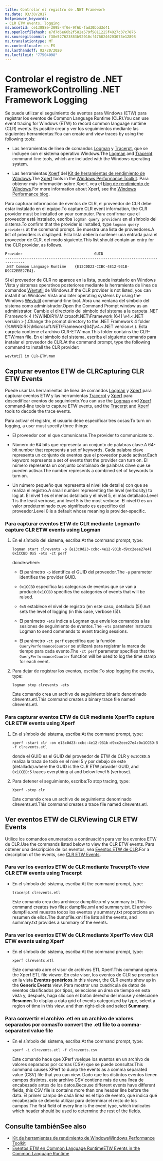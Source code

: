 ```yaml
---
title: Controlar el registro de .NET Framework
ms.date: 03/30/2017
helpviewer_keywords:
- CLR ETW events, logging
ms.assetid: ce13088e-3095-4f0e-9f6b-fad30bbd3d41
ms.openlocfilehash: e7d7d6e60b2f582a579f5811225f4027c37c7876
ms.sourcegitcommit: f38e527623883b92010cf4760246203073e12898
ms.translationtype: MT
ms.contentlocale: es-ES
ms.lasthandoff: 02/20/2020
ms.locfileid: "77504098"
---
```

# <a name="controlling-net-framework-logging"></a><span data-ttu-id="506a1-102">Controlar el registro de .NET Framework</span><span class="sxs-lookup"><span data-stu-id="506a1-102">Controlling .NET Framework Logging</span></span>

<span data-ttu-id="506a1-103">Se puede utilizar el seguimiento de eventos para Windows (ETW) para registrar los eventos de Common Language Runtime (CLR).</span><span class="sxs-lookup"><span data-stu-id="506a1-103">You can use event tracing for Windows (ETW) to record common language runtime (CLR) events.</span></span> <span data-ttu-id="506a1-104">Es posible crear y ver los seguimientos mediante las siguientes herramientas:</span><span class="sxs-lookup"><span data-stu-id="506a1-104">You can create and view traces by using the following tools:</span></span>

- <span data-ttu-id="506a1-105">Las herramientas de línea de comandos [Logman](/windows-server/administration/windows-commands/logman) y [Tracerpt](/windows-server/administration/windows-commands/tracerpt_1), que se incluyen con el sistema operativo Windows.</span><span class="sxs-lookup"><span data-stu-id="506a1-105">The [Logman](/windows-server/administration/windows-commands/logman) and [Tracerpt](/windows-server/administration/windows-commands/tracerpt_1) command-line tools, which are included with the Windows operating system.</span></span>

- <span data-ttu-id="506a1-106">Las herramientas [Xperf](/windows-hardware/test/wpt/xperf-command-line-reference) del [Kit de herramientas de rendimiento de Windows](/windows-hardware/test/wpt/).</span><span class="sxs-lookup"><span data-stu-id="506a1-106">The [Xperf](/windows-hardware/test/wpt/xperf-command-line-reference) tools in the [Windows Performance Toolkit](/windows-hardware/test/wpt/).</span></span> <span data-ttu-id="506a1-107">Para obtener más información sobre Xperf, vea el [blog de rendimiento de Windows](https://docs.microsoft.com/archive/blogs/pigscanfly/).</span><span class="sxs-lookup"><span data-stu-id="506a1-107">For more information about Xperf, see the [Windows Performance blog](https://docs.microsoft.com/archive/blogs/pigscanfly/).</span></span>

<span data-ttu-id="506a1-108">Para capturar información de eventos de CLR, el proveedor de CLR debe estar instalado en el equipo.</span><span class="sxs-lookup"><span data-stu-id="506a1-108">To capture CLR event information, the CLR provider must be installed on your computer.</span></span> <span data-ttu-id="506a1-109">Para confirmar que el proveedor está instalado, escriba `logman query providers` en el símbolo del sistema.</span><span class="sxs-lookup"><span data-stu-id="506a1-109">To confirm that the provider is installed, type `logman query providers` at the command prompt.</span></span> <span data-ttu-id="506a1-110">Se muestra una lista de proveedores.</span><span class="sxs-lookup"><span data-stu-id="506a1-110">A list of providers is displayed.</span></span> <span data-ttu-id="506a1-111">Esta lista debería contener una entrada para el proveedor de CLR, del modo siguiente.</span><span class="sxs-lookup"><span data-stu-id="506a1-111">This list should contain an entry for the CLR provider, as follows.</span></span>

```output
Provider                                 GUID
-------------------------------------------------------------------------------
.NET Common Language Runtime    {E13C0D23-CCBC-4E12-931B-D9CC2EEE27E4}.
```

<span data-ttu-id="506a1-112">Si el proveedor de CLR no aparece en la lista, puede instalarlo en Windows Vista y sistemas operativos posteriores mediante la herramienta de línea de comandos [Wevtutil](/windows-server/administration/windows-commands/wevtutil) de Windows.</span><span class="sxs-lookup"><span data-stu-id="506a1-112">If the CLR provider is not listed, you can install it on Windows Vista and later operating systems by using the Windows [Wevtutil](/windows-server/administration/windows-commands/wevtutil) command-line tool.</span></span> <span data-ttu-id="506a1-113">Abra una ventana del símbolo del sistema como administrador.</span><span class="sxs-lookup"><span data-stu-id="506a1-113">Open the Command Prompt window as an administrator.</span></span> <span data-ttu-id="506a1-114">Cambie el directorio del símbolo del sistema a la carpeta .NET Framework 4 (%WINDIR%\Microsoft.NET\Framework [64] \v4.\<.NET versión > \).</span><span class="sxs-lookup"><span data-stu-id="506a1-114">Change the prompt directory to the .NET Framework 4 folder (%WINDIR%\Microsoft.NET\Framework[64]\v4.\<.NET version>\ ).</span></span> <span data-ttu-id="506a1-115">Esta carpeta contiene el archivo CLR-ETW.man.</span><span class="sxs-lookup"><span data-stu-id="506a1-115">This folder contains the CLR-ETW.man file.</span></span> <span data-ttu-id="506a1-116">En el símbolo del sistema, escriba el siguiente comando para instalar el proveedor de CLR.</span><span class="sxs-lookup"><span data-stu-id="506a1-116">At the command prompt, type the following command to install the CLR provider:</span></span>

`wevtutil im CLR-ETW.man`

## <a name="capturing-clr-etw-events"></a><span data-ttu-id="506a1-117">Capturar eventos ETW de CLR</span><span class="sxs-lookup"><span data-stu-id="506a1-117">Capturing CLR ETW Events</span></span>

<span data-ttu-id="506a1-118">Puede usar las herramientas de línea de comandos [Logman](/windows-server/administration/windows-commands/logman) y [Xperf](/windows-hardware/test/wpt/xperf-command-line-reference) para capturar eventos ETW y las herramientas [Tracerpt](/windows-server/administration/windows-commands/tracerpt_1) y [Xperf](/windows-hardware/test/wpt/xperf-command-line-reference) para descodificar eventos de seguimiento.</span><span class="sxs-lookup"><span data-stu-id="506a1-118">You can use the [Logman](/windows-server/administration/windows-commands/logman) and [Xperf](/windows-hardware/test/wpt/xperf-command-line-reference) command-line tools to capture ETW events, and the [Tracerpt](/windows-server/administration/windows-commands/tracerpt_1) and [Xperf](/windows-hardware/test/wpt/xperf-command-line-reference) tools to decode the trace events.</span></span>

<span data-ttu-id="506a1-119">Para activar el registro, el usuario debe especificar tres cosas:</span><span class="sxs-lookup"><span data-stu-id="506a1-119">To turn on logging, a user must specify three things:</span></span>

- <span data-ttu-id="506a1-120">El proveedor con el que comunicarse.</span><span class="sxs-lookup"><span data-stu-id="506a1-120">The provider to communicate to.</span></span>

- <span data-ttu-id="506a1-121">Número de 64 bits que representa un conjunto de palabras clave.</span><span class="sxs-lookup"><span data-stu-id="506a1-121">A 64-bit number that represents a set of keywords.</span></span> <span data-ttu-id="506a1-122">Cada palabra clave representa un conjunto de eventos que el proveedor puede activar.</span><span class="sxs-lookup"><span data-stu-id="506a1-122">Each keyword represents a set of events that the provider can turn on.</span></span> <span data-ttu-id="506a1-123">El número representa un conjunto combinado de palabras clave que se pueden activar.</span><span class="sxs-lookup"><span data-stu-id="506a1-123">The number represents a combined set of keywords to turn on.</span></span>

- <span data-ttu-id="506a1-124">Un número pequeño que representa el nivel (de detalle) con que se realiza el registro.</span><span class="sxs-lookup"><span data-stu-id="506a1-124">A small number representing the level (verbosity) to log at.</span></span> <span data-ttu-id="506a1-125">El nivel 1 es el menos detallado y el nivel 5, el más detallado.</span><span class="sxs-lookup"><span data-stu-id="506a1-125">Level 1 is the least verbose, and level 5 is the most verbose.</span></span> <span data-ttu-id="506a1-126">El nivel 0 es un valor predeterminado cuyo significado es específico del proveedor.</span><span class="sxs-lookup"><span data-stu-id="506a1-126">Level 0 is a default whose meaning is provider-specific.</span></span>

### <a name="to-capture-clr-etw-events-using-logman"></a><span data-ttu-id="506a1-127">Para capturar eventos ETW de CLR mediante Logman</span><span class="sxs-lookup"><span data-stu-id="506a1-127">To capture CLR ETW events using Logman</span></span>

1. <span data-ttu-id="506a1-128">En el símbolo del sistema, escriba:</span><span class="sxs-lookup"><span data-stu-id="506a1-128">At the command prompt, type:</span></span>

     `logman start clrevents -p {e13c0d23-ccbc-4e12-931b-d9cc2eee27e4} 0x1CCBD 0x5 -ets -ct perf`

     <span data-ttu-id="506a1-129">donde:</span><span class="sxs-lookup"><span data-stu-id="506a1-129">where:</span></span>

    - <span data-ttu-id="506a1-130">El parámetro `-p` identifica el GUID del proveedor.</span><span class="sxs-lookup"><span data-stu-id="506a1-130">The `-p` parameter identifies the provider GUID.</span></span>

    - <span data-ttu-id="506a1-131">`0x1CCBD` especifica las categorías de eventos que se van a producir.</span><span class="sxs-lookup"><span data-stu-id="506a1-131">`0x1CCBD` specifies the categories of events that will be raised.</span></span>

    - <span data-ttu-id="506a1-132">`0x5` establece el nivel de registro (en este caso, detallado (5)).</span><span class="sxs-lookup"><span data-stu-id="506a1-132">`0x5` sets the level of logging (in this case, verbose (5)).</span></span>

    - <span data-ttu-id="506a1-133">El parámetro `-ets` indica a Logman que envíe los comandos a las sesiones de seguimiento de eventos.</span><span class="sxs-lookup"><span data-stu-id="506a1-133">The `-ets` parameter instructs Logman to send commands to event tracing sessions.</span></span>

    - <span data-ttu-id="506a1-134">El parámetro `-ct perf` especifica que la función `QueryPerformanceCounter` se utilizará para registrar la marca de tiempo para cada evento.</span><span class="sxs-lookup"><span data-stu-id="506a1-134">The `-ct perf` parameter specifies that the `QueryPerformanceCounter` function will be used to log the time stamp for each event.</span></span>

2. <span data-ttu-id="506a1-135">Para dejar de registrar los eventos, escriba:</span><span class="sxs-lookup"><span data-stu-id="506a1-135">To stop logging the events, type:</span></span>

     `logman stop clrevents -ets`

     <span data-ttu-id="506a1-136">Este comando crea un archivo de seguimiento binario denominado clrevents.etl.</span><span class="sxs-lookup"><span data-stu-id="506a1-136">This command creates a binary trace file named clrevents.etl.</span></span>

### <a name="to-capture-clr-etw-events-using-xperf"></a><span data-ttu-id="506a1-137">Para capturar eventos ETW de CLR mediante Xperf</span><span class="sxs-lookup"><span data-stu-id="506a1-137">To capture CLR ETW events using Xperf</span></span>

1. <span data-ttu-id="506a1-138">En el símbolo del sistema, escriba:</span><span class="sxs-lookup"><span data-stu-id="506a1-138">At the command prompt, type:</span></span>

     `xperf -start clr -on e13c0d23-ccbc-4e12-931b-d9cc2eee27e4:0x1CCBD:5 -f clrevents.etl`

     <span data-ttu-id="506a1-139">donde el GUID es el GUID del proveedor de ETW de CLR y `0x1CCBD:5` realiza la traza de todo en el nivel 5 y por debajo de este (detallado).</span><span class="sxs-lookup"><span data-stu-id="506a1-139">where the GUID is the CLR ETW provider GUID, and `0x1CCBD:5` traces everything at and below level 5 (verbose).</span></span>

2. <span data-ttu-id="506a1-140">Para detener el seguimiento, escriba:</span><span class="sxs-lookup"><span data-stu-id="506a1-140">To stop tracing, type:</span></span>

     `Xperf -stop clr`

     <span data-ttu-id="506a1-141">Este comando crea un archivo de seguimiento denominado clrevents.etl.</span><span class="sxs-lookup"><span data-stu-id="506a1-141">This command creates a trace file named clrevents.etl.</span></span>

## <a name="viewing-clr-etw-events"></a><span data-ttu-id="506a1-142">Ver eventos ETW de CLR</span><span class="sxs-lookup"><span data-stu-id="506a1-142">Viewing CLR ETW Events</span></span>

<span data-ttu-id="506a1-143">Utilice los comandos enumerados a continuación para ver los eventos ETW de CLR.</span><span class="sxs-lookup"><span data-stu-id="506a1-143">Use the commands listed below to view the CLR ETW events.</span></span> <span data-ttu-id="506a1-144">Para obtener una descripción de los eventos, vea [Eventos ETW de CLR](clr-etw-events.md).</span><span class="sxs-lookup"><span data-stu-id="506a1-144">For a description of the events, see [CLR ETW Events](clr-etw-events.md).</span></span>

### <a name="to-view-clr-etw-events-using-tracerpt"></a><span data-ttu-id="506a1-145">Para ver los eventos ETW de CLR mediante Tracerpt</span><span class="sxs-lookup"><span data-stu-id="506a1-145">To view CLR ETW events using Tracerpt</span></span>

- <span data-ttu-id="506a1-146">En el símbolo del sistema, escriba:</span><span class="sxs-lookup"><span data-stu-id="506a1-146">At the command prompt, type:</span></span>

     `tracerpt clrevents.etl`

     <span data-ttu-id="506a1-147">Este comando crea dos archivos: dumpfile.xml y summary.txt.</span><span class="sxs-lookup"><span data-stu-id="506a1-147">This command creates two files: dumpfile.xml and summary.txt.</span></span> <span data-ttu-id="506a1-148">El archivo dumpfile.xml muestra todos los eventos y summary.txt proporciona un resumen de ellos.</span><span class="sxs-lookup"><span data-stu-id="506a1-148">The dumpfile.xml file lists all the events, and summary.txt provides a summary of the events.</span></span>

### <a name="to-view-clr-etw-events-using-xperf"></a><span data-ttu-id="506a1-149">Para ver los eventos ETW de CLR mediante Xperf</span><span class="sxs-lookup"><span data-stu-id="506a1-149">To view CLR ETW events using Xperf</span></span>

- <span data-ttu-id="506a1-150">En el símbolo del sistema, escriba:</span><span class="sxs-lookup"><span data-stu-id="506a1-150">At the command prompt, type:</span></span>

     `xperf clrevents.etl`

     <span data-ttu-id="506a1-151">Este comando abre el visor de archivos ETL Xperf.</span><span class="sxs-lookup"><span data-stu-id="506a1-151">This command opens the Xperf ETL file viewer.</span></span> <span data-ttu-id="506a1-152">En este visor, los eventos de CLR se presentan en la vista **Eventos genéricos**.</span><span class="sxs-lookup"><span data-stu-id="506a1-152">In this viewer, the CLR events show up in the **Generic Events** view.</span></span> <span data-ttu-id="506a1-153">Para mostrar una cuadrícula de datos de eventos clasificados por tipos, seleccione un área de tiempo en esta vista y, después, haga clic con el botón derecho del mouse y seleccione **Resumen**.</span><span class="sxs-lookup"><span data-stu-id="506a1-153">To display a data grid of events categorized by type, select a region of time in this view, and then right-click and select **Summary**.</span></span>

### <a name="to-convert-the-etl-file-to-a-comma-separated-value-file"></a><span data-ttu-id="506a1-154">Para convertir el archivo .etl en un archivo de valores separados por comas</span><span class="sxs-lookup"><span data-stu-id="506a1-154">To convert the .etl file to a comma-separated value file</span></span>

- <span data-ttu-id="506a1-155">En el símbolo del sistema, escriba:</span><span class="sxs-lookup"><span data-stu-id="506a1-155">At the command prompt, type:</span></span>

     `xperf -i clrevents.etl -f clrevents.csv`

     <span data-ttu-id="506a1-156">Este comando hace que XPerf vuelque los eventos en un archivo de valores separados por comas (CSV) que se puede consultar.</span><span class="sxs-lookup"><span data-stu-id="506a1-156">This command causes XPerf to dump the events as a comma separated value (CSV) file that you can view.</span></span> <span data-ttu-id="506a1-157">Dado que los distintos eventos tienen campos distintos, este archivo CSV contiene más de una línea de encabezado antes de los datos.</span><span class="sxs-lookup"><span data-stu-id="506a1-157">Because different events have different fields, this CSV file is contains more than one header line before the data.</span></span> <span data-ttu-id="506a1-158">El primer campo de cada línea es el tipo de evento, que indica qué encabezado se debería utilizar para determinar el resto de los campos.</span><span class="sxs-lookup"><span data-stu-id="506a1-158">The first field of every line is the event type, which indicates which header should be used to determine the rest of the fields.</span></span>

## <a name="see-also"></a><span data-ttu-id="506a1-159">Consulte también</span><span class="sxs-lookup"><span data-stu-id="506a1-159">See also</span></span>

- [<span data-ttu-id="506a1-160">Kit de herramientas de rendimiento de Windows</span><span class="sxs-lookup"><span data-stu-id="506a1-160">Windows Performance Toolkit</span></span>](/windows-hardware/test/wpt/)
- [<span data-ttu-id="506a1-161">Eventos ETW en Common Language Runtime</span><span class="sxs-lookup"><span data-stu-id="506a1-161">ETW Events in the Common Language Runtime</span></span>](etw-events-in-the-common-language-runtime.md)
